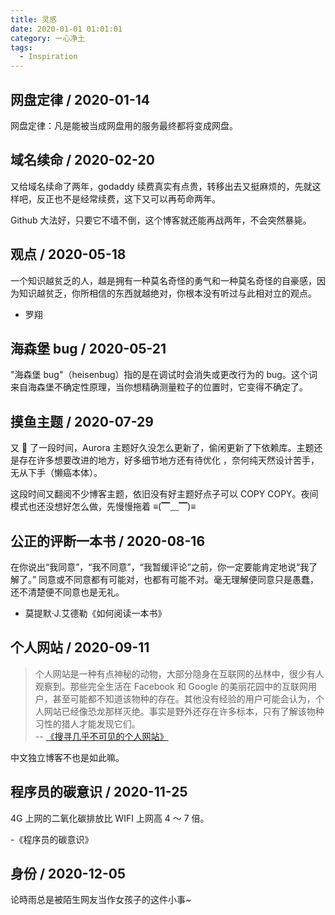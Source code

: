 ```yaml
---
title: 灵感
date: 2020-01-01 01:01:01
category: 一心净土
tags:
  - Inspiration
---
```


## 网盘定律 / 2020-01-14

网盘定律：凡是能被当成网盘用的服务最终都将变成网盘。

## 域名续命 / 2020-02-20

又给域名续命了两年，godaddy 续费真实有点贵，转移出去又挺麻烦的，先就这样吧，反正也不是经常续费，这下又可以再苟命两年。

Github 大法好，只要它不墙不倒，这个博客就还能再战两年，不会突然暴毙。

## 观点 / 2020-05-18

一个知识越贫乏的人，越是拥有一种莫名奇怪的勇气和一种莫名奇怪的自豪感，因为知识越贫乏，你所相信的东西就越绝对，你根本没有听过与此相对立的观点。

- 罗翔

## 海森堡 bug / 2020-05-21

"海森堡 bug"（heisenbug）指的是在调试时会消失或更改行为的 bug。这个词来自海森堡不确定性原理，当你想精确测量粒子的位置时，它变得不确定了。

## 摸鱼主题 / 2020-07-29

又 🦑 了一段时间，Aurora 主题好久没怎么更新了，偷闲更新了下依赖库。主题还是存在许多想要改进的地方，好多细节地方还有待优化 ，奈何纯天然设计苦手，无从下手（懒癌本体）。

这段时间又翻阅不少博客主题，依旧没有好主题好点子可以 COPY COPY。夜间模式也还没想好怎么做，先慢慢拖着 ≡(▔﹏▔)≡

## 公正的评断一本书 / 2020-08-16

在你说出“我同意”，“我不同意”，“我暂缓评论”之前，你一定要能肯定地说“我了解了。”
同意或不同意都有可能对，也都有可能不对。毫无理解便同意只是愚蠢，还不清楚便不同意也是无礼。

- 莫提默·J.艾德勒《如何阅读一本书》

## 个人网站 / 2020-09-11

> 个人网站是一种有点神秘的动物，大部分隐身在互联网的丛林中，很少有人观察到。那些完全生活在 Facebook 和 Google 的美丽花园中的互联网用户，甚至可能都不知道该物种的存在。其他没有经验的用户可能会认为，个人网站已经像恐龙那样灭绝。事实是野外还存在许多标本，只有了解该物种习性的猎人才能发现它们。  
> -- [《搜寻几乎不可见的个人网站》](https://cheapskatesguide.org/articles/personal-website-hunting.html)

中文独立博客不也是如此嘛。

## 程序员的碳意识 / 2020-11-25

4G 上网的二氧化碳排放比 WIFI 上网高 4 ～ 7 倍。

-《程序员的碳意识》

## 身份 / 2020-12-05

论時雨总是被陌生网友当作女孩子的这件小事~
